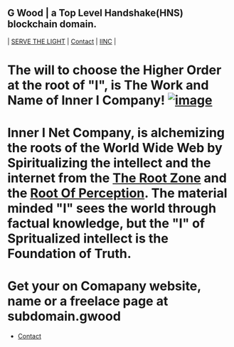 ## G Wood | a Top Level Handshake(HNS) blockchain domain. 

| [SERVE THE LIGHT](http://workinthedark.servethelight.hns.to/) | [Contact](mailto:innerinetcompany@gmail.com) | [IINC](http://dlink.innerinetcompany.hns.to/) |

# The will to choose the Higher Order at the root of "I", is The Work and Name of Inner I Company! [![image](https://user-images.githubusercontent.com/37987346/103435699-6be72500-4be0-11eb-8264-7dcb24c14987.png)](http://shapereality.innerinetcompany.hns.to/)



# Inner I Net Company, is alchemizing the roots of the World Wide Web by Spiritualizing the intellect and the internet from the [The Root Zone](http://therootzone.hns.to/) and the [Root Of Perception](http://rootofperception.hns.to/). The material minded "I" sees the world through factual knowledge, but the "I" of Spritualized intellect is the Foundation of Truth.

# Get your on Comapany website, name or a freelace page at subdomain.gwood
- [Contact](mailto:innerinetcompany@gmail.com)

